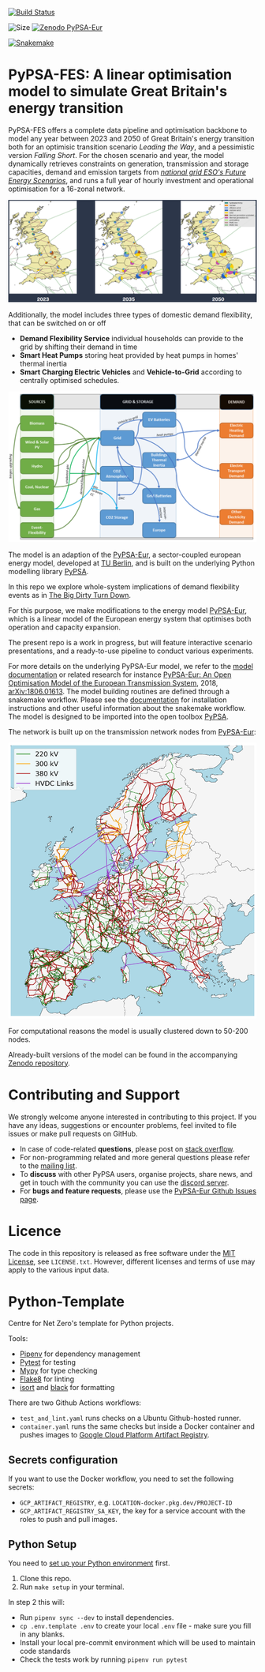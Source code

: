 
[comment]: # (PyPSA README)

<!--
SPDX-FileCopyrightText: 2017-2023 The PyPSA-Eur Authors
SPDX-License-Identifier: CC-BY-4.0
-->

<!--![GitHub release (latest by date including pre-releases)](https://img.shields.io/github/v/release/pypsa/pypsa-eur?include_prereleases)
-->
[![Build Status](https://github.com/pypsa/pypsa-eur/actions/workflows/ci.yaml/badge.svg)](https://github.com/PyPSA/pypsa-eur/actions)
<!--[![Documentation](https://readthedocs.org/projects/pypsa-eur/badge/?version=latest)](https://pypsa-eur.readthedocs.io/en/latest/?badge=latest)-->
![Size](https://img.shields.io/github/repo-size/centrefornetzero/PyPSA-eur)
[![Zenodo PyPSA-Eur](https://zenodo.org/badge/DOI/10.5281/zenodo.3520874.svg)](https://doi.org/10.5281/zenodo.3520874)
<!--[![Zenodo PyPSA-Eur-Sec](https://zenodo.org/badge/DOI/10.5281/zenodo.3938042.svg)](https://doi.org/10.5281/zenodo.3938042)-->
[![Snakemake](https://img.shields.io/badge/snakemake-≥5.0.0-brightgreen.svg?style=flat)](https://snakemake.readthedocs.io)
<!--[![REUSE status](https://api.reuse.software/badge/github.com/pypsa/pypsa-eur)](https://api.reuse.software/info/github.com/pypsa/pypsa-eur)-->
<!--[![Stack Exchange questions](https://img.shields.io/stackexchange/stackoverflow/t/pypsa)](https://stackoverflow.com/questions/tagged/pypsa).-->

# PyPSA-FES: A linear optimisation model to simulate Great Britain's energy transition

PyPSA-FES offers a complete data pipeline and optimisation backbone to model any year between 2023 and 2050 of Great Britain's energy transition both for an optimisic transition scenario _Leading the Way_, and a pessimistic version _Falling Short_. For the chosen scenario and year, the model dynamically retrieves constraints on generation, transmission and storage capacities, demand and emission targets from [_national grid ESO's Future Energy Scenarios_](https://www.nationalgrideso.com/future-energy/future-energy-scenarios), and runs a full year of hourly investment and operational optimisation for a 16-zonal network.

![PyPSA-Eur Grid Model](doc/img/fes_capacity_expansion.png)

Additionally, the model includes three types of domestic demand flexibility, that can be switched on or off
- **Demand Flexibility Service** individual households can provide to the grid by shifting their demand in time
- **Smart Heat Pumps** storing heat provided by heat pumps in homes' thermal inertia
- **Smart Charging Electric Vehicles** and **Vehicle-to-Grid** according to centrally optimised schedules.

![Energy Flows Modelled in PyPSA-FES](doc/img/pypsa_fes_flowchart.PNG)

The model is an adaption of the [PyPSA-Eur](github.com/pypsa/pypsa-eur), a sector-coupled european energy model, developed at [TU Berlin](https://www.tu.berlin/en/ensys), and is built on the underlying Python modelling library [PyPSA](github.com/pypsa/pypsa).


In this repo we explore whole-system implications of demand flexibility events as in [The Big Dirty Turn Down](https://www.centrefornetzero.org/work/energy-flexibility-domestic-research-octopus-energy/).

For this purpose, we make modifications to the energy model [PyPSA-Eur](github.com/pypsa/pypsa-eur), which is a linear model of the European energy system that optimises both operation and capacity expansion.

The present repo is a work in progress, but will feature interactive scenario presentations, and a ready-to-use pipeline to conduct various experiments.

For more details on the underlying PyPSA-Eur model, we refer to the [model documentation](https://pypsa-eur.readthedocs.io) or related research for instance [PyPSA-Eur: An Open Optimisation Model of the European Transmission System](https://arxiv.org/abs/1806.01613), 2018, [arXiv:1806.01613](https://arxiv.org/abs/1806.01613). The model building routines are defined through a snakemake workflow.  Please see the [documentation](https://pypsa-eur.readthedocs.io/) for installation instructions and other useful information about the snakemake workflow. The model is designed to be imported into the open toolbox [PyPSA](https://github.com/PyPSA/PyPSA).


The network is built up on the transmission network nodes from [PyPSA-Eur](https://github.com/PyPSA/pypsa-eur):

![network diagram](https://github.com/PyPSA/pypsa-eur/blob/master/doc/img/base.png?raw=true)

For computational reasons the model is usually clustered down
to 50-200 nodes.

Already-built versions of the model can be found in the accompanying [Zenodo
repository](https://doi.org/10.5281/zenodo.3601881).

# Contributing and Support
We strongly welcome anyone interested in contributing to this project. If you have any ideas, suggestions or encounter problems, feel invited to file issues or make pull requests on GitHub.
-   In case of code-related **questions**, please post on [stack overflow](https://stackoverflow.com/questions/tagged/pypsa).
-   For non-programming related and more general questions please refer to the [mailing list](https://groups.google.com/group/pypsa).
-   To **discuss** with other PyPSA users, organise projects, share news, and get in touch with the community you can use the [discord server](https://discord.com/invite/AnuJBk23FU).
-   For **bugs and feature requests**, please use the [PyPSA-Eur Github Issues page](https://github.com/PyPSA/pypsa-eur/issues).

# Licence

The code in this repository is released as free software under the [MIT License](https://opensource.org/licenses/MIT), see `LICENSE.txt`.  However, different licenses and terms of use may apply to the various input data.

[comment]: # (CentreForNetZero Python template)

# Python-Template

Centre for Net Zero's template for Python projects.

Tools:

* [Pipenv](https://github.com/pypa/pipenv) for dependency management
* [Pytest](https://github.com/pytest-dev/pytest/) for testing
* [Mypy](https://mypy.readthedocs.io/en/stable/) for type checking
* [Flake8](https://flake8.pycqa.org/en/latest/) for linting
* [isort](https://github.com/PyCQA/isort) and [black](https://github.com/psf/black) for formatting

There are two Github Actions workflows:

* `test_and_lint.yaml` runs checks on a Ubuntu Github-hosted runner.
* `container.yaml` runs the same checks but inside a Docker container and pushes images to [Google Cloud Platform Artifact Registry](https://cloud.google.com/artifact-registry).

## Secrets configuration

If you want to use the Docker workflow, you need to set the following secrets:

* `GCP_ARTIFACT_REGISTRY`, e.g. `LOCATION-docker.pkg.dev/PROJECT-ID`
* `GCP_ARTIFACT_REGISTRY_SA_KEY`, the key for a service account with the roles to push and pull images.

## Python Setup

You need to [set up your Python environment](https://docs.google.com/document/d/1Tg0eKalqOp-IJEeH7aShc9fYF5zn95H6jxEk25BLLUE/) first.

1. Clone this repo.
2. Run `make setup` in your terminal.

In step 2 this will:

* Run `pipenv sync --dev` to install dependencies.
* `cp .env.template .env` to create your local `.env` file - make sure you fill in any blanks.
* Install your local pre-commit environment which will be used to maintain code standards
* Check the tests work by running `pipenv run pytest`